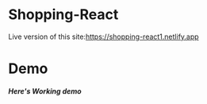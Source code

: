 # Shopping-React





Live version of this site:https://shopping-react1.netlify.app

# Demo

##### Here's Working demo
